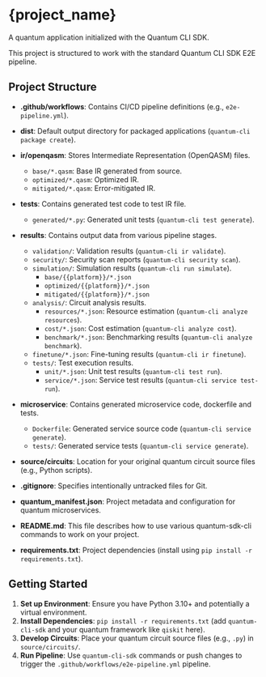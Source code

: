 # {project_name}

A quantum application initialized with the Quantum CLI SDK.

This project is structured to work with the standard Quantum CLI SDK E2E pipeline.

## Project Structure

- **.github/workflows**: Contains CI/CD pipeline definitions (e.g., `e2e-pipeline.yml`).
- **dist**: Default output directory for packaged applications (`quantum-cli package create`).
- **ir/openqasm**: Stores Intermediate Representation (OpenQASM) files.
  - `base/*.qasm`: Base IR generated from source.
  - `optimized/*.qasm`: Optimized IR.
  - `mitigated/*.qasm`: Error-mitigated IR.
- **tests**: Contains generated test code to test IR file.
  - `generated/*.py`: Generated unit tests (`quantum-cli test generate`).  
- **results**: Contains output data from various pipeline stages.
  - `validation/`: Validation results (`quantum-cli ir validate`).
  - `security/`: Security scan reports (`quantum-cli security scan`).
  - `simulation/`: Simulation results (`quantum-cli run simulate`).
    - `base/{{platform}}/*.json`
    - `optimized/{{platform}}/*.json`
    - `mitigated/{{platform}}/*.json`
  - `analysis/`: Circuit analysis results.
    - `resources/*.json`: Resource estimation (`quantum-cli analyze resources`).
    - `cost/*.json`: Cost estimation (`quantum-cli analyze cost`).
    - `benchmark/*.json`: Benchmarking results (`quantum-cli analyze benchmark`).
  - `finetune/*.json`: Fine-tuning results (`quantum-cli ir finetune`). 
  - `tests/`: Test execution results.
    - `unit/*.json`: Unit test results (`quantum-cli test run`).
    - `service/*.json`: Service test results (`quantum-cli service test-run`).
- **microservice**: Contains generated microservice code, dockerfile and tests.
  - `Dockerfile`: Generated service source code (`quantum-cli service generate`).
  - `tests/`: Generated service tests (`quantum-cli service generate`).
- **source/circuits**: Location for your original quantum circuit source files (e.g., Python scripts).

- **.gitignore**: Specifies intentionally untracked files for Git.
- **quantum_manifest.json**: Project metadata and configuration for quantum microservices.
- **README.md**: This file describes how to use various quantum-sdk-cli commands to work on your project.
- **requirements.txt**: Project dependencies (install using `pip install -r requirements.txt`).

## Getting Started

1.  **Set up Environment**: Ensure you have Python 3.10+ and potentially a virtual environment.
2.  **Install Dependencies**: `pip install -r requirements.txt` (add `quantum-cli-sdk` and your quantum framework like `qiskit` here).
3.  **Develop Circuits**: Place your quantum circuit source files (e.g., `.py`) in `source/circuits/`.
4.  **Run Pipeline**: Use `quantum-cli-sdk` commands or push changes to trigger the `.github/workflows/e2e-pipeline.yml` pipeline.

